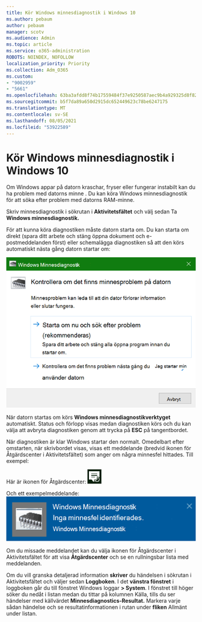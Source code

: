 ```yaml
---
title: Kör Windows minnesdiagnostik i Windows 10
ms.author: pebaum
author: pebaum
manager: scotv
ms.audience: Admin
ms.topic: article
ms.service: o365-administration
ROBOTS: NOINDEX, NOFOLLOW
localization_priority: Priority
ms.collection: Adm_O365
ms.custom:
- "9002959"
- "5661"
ms.openlocfilehash: 63ba3afdd8f74b17559484f37e9250587aec9b4a929325d8f82e3c9ad06f1783
ms.sourcegitcommit: b5f7da89a650d2915dc652449623c78be6247175
ms.translationtype: MT
ms.contentlocale: sv-SE
ms.lasthandoff: 08/05/2021
ms.locfileid: "53922589"
---
```

# <a name="run-windows-memory-diagnostics-in-windows-10"></a>Kör Windows minnesdiagnostik i Windows 10

Om Windows appar på datorn kraschar, fryser eller fungerar instabilt kan du ha problem med datorns minne . Du kan köra Windows minnesdiagnostik för att söka efter problem med datorns RAM-minne.

Skriv minnesdiagnostik i sökrutan i **Aktivitetsfältet** och välj sedan Ta **Windows minnesdiagnostik.** 

För att kunna köra diagnostiken måste datorn starta om. Du kan starta om direkt (spara ditt arbete och stäng öppna dokument och e-postmeddelanden först) eller schemalägga diagnostiken så att den körs automatiskt nästa gång datorn startar om:

![Windows Minnesdiagnostik](media/windows-memory-diagnostic.png)

När datorn startas om körs **Windows minnesdiagnostikverktyget** automatiskt. Status och förlopp visas medan diagnostiken körs och du kan välja att avbryta diagnostiken genom att trycka på **ESC** på tangentbordet.

När diagnostiken är klar Windows startar den normalt.
Omedelbart efter omstarten, när skrivbordet visas, visas  ett meddelande (bredvid ikonen för Åtgärdscenter i Aktivitetsfältet) som anger om några minnesfel hittades. Till exempel:

Här är ikonen för Åtgärdscenter: ![Ikon för Åtgärdscenter](media/action-center-icon.png) 

Och ett exempelmeddelande: ![Inga minnesfel](media/no-memory-errors.png)

Om du missade meddelandet kan  du välja ikonen för Åtgärdscenter i Aktivitetsfältet för att visa **Åtgärdscenter** och se en rullningsbar lista med meddelanden.

Om du vill granska detaljerad information **skriver** du händelsen i sökrutan i Aktivitetsfältet och väljer sedan **Loggboken**. I det **vänstra fönstret** i loggboken går du till fönstret Windows loggar **> System**. I fönstret till höger söker du nedåt i  listan medan du tittar på kolumnen Källa, tills du ser händelser med källvärdet **Minnesdiagnostics-Resultat.** Markera varje sådan händelse och se resultatinformationen i rutan under **fliken** Allmänt under listan.
